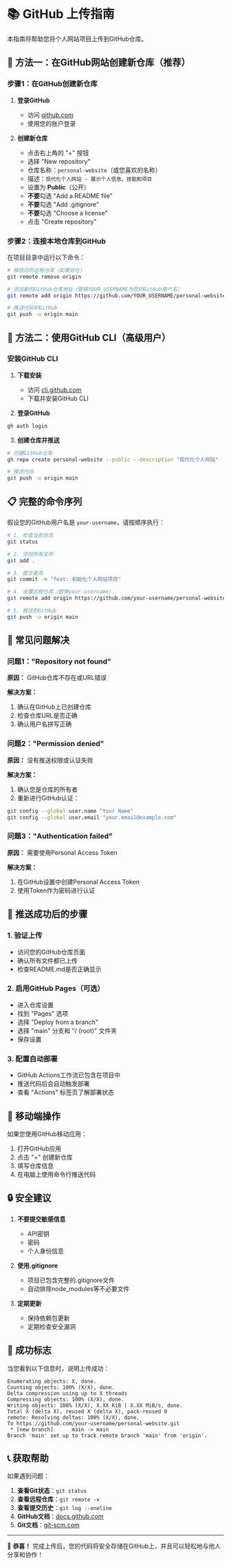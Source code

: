 # 📚 GitHub 上传指南

本指南将帮助您将个人网站项目上传到GitHub仓库。

## 🚀 方法一：在GitHub网站创建新仓库（推荐）

### 步骤1：在GitHub创建新仓库

1. **登录GitHub**
   - 访问 [github.com](https://github.com)
   - 使用您的账户登录

2. **创建新仓库**
   - 点击右上角的 "+" 按钮
   - 选择 "New repository"
   - 仓库名称：`personal-website`（或您喜欢的名称）
   - 描述：`现代化个人网站 - 展示个人信息、技能和项目`
   - 设置为 **Public**（公开）
   - **不要**勾选 "Add a README file"
   - **不要**勾选 "Add .gitignore"
   - **不要**勾选 "Choose a license"
   - 点击 "Create repository"

### 步骤2：连接本地仓库到GitHub

在项目目录中运行以下命令：

```bash
# 移除旧的远程仓库（如果存在）
git remote remove origin

# 添加新的GitHub仓库地址（替换YOUR_USERNAME为您的GitHub用户名）
git remote add origin https://github.com/YOUR_USERNAME/personal-website.git

# 推送代码到GitHub
git push -u origin main
```

## 🔄 方法二：使用GitHub CLI（高级用户）

### 安装GitHub CLI

1. **下载安装**
   - 访问 [cli.github.com](https://cli.github.com)
   - 下载并安装GitHub CLI

2. **登录GitHub**
```bash
gh auth login
```

3. **创建仓库并推送**
```bash
# 创建GitHub仓库
gh repo create personal-website --public --description "现代化个人网站"

# 推送代码
git push -u origin main
```

## 📋 完整的命令序列

假设您的GitHub用户名是 `your-username`，请按顺序执行：

```bash
# 1. 检查当前状态
git status

# 2. 添加所有文件
git add .

# 3. 提交更改
git commit -m "feat: 初始化个人网站项目"

# 4. 设置远程仓库（替换your-username）
git remote add origin https://github.com/your-username/personal-website.git

# 5. 推送到GitHub
git push -u origin main
```

## 🔧 常见问题解决

### 问题1："Repository not found"

**原因：** GitHub仓库不存在或URL错误

**解决方案：**
1. 确认在GitHub上已创建仓库
2. 检查仓库URL是否正确
3. 确认用户名拼写正确

### 问题2："Permission denied"

**原因：** 没有推送权限或认证失败

**解决方案：**
1. 确认您是仓库的所有者
2. 重新进行GitHub认证：
```bash
git config --global user.name "Your Name"
git config --global user.email "your.email@example.com"
```

### 问题3："Authentication failed"

**原因：** 需要使用Personal Access Token

**解决方案：**
1. 在GitHub设置中创建Personal Access Token
2. 使用Token作为密码进行认证

## 🎯 推送成功后的步骤

### 1. 验证上传
- 访问您的GitHub仓库页面
- 确认所有文件都已上传
- 检查README.md是否正确显示

### 2. 启用GitHub Pages（可选）
- 进入仓库设置
- 找到 "Pages" 选项
- 选择 "Deploy from a branch"
- 选择 "main" 分支和 "/ (root)" 文件夹
- 保存设置

### 3. 配置自动部署
- GitHub Actions工作流已包含在项目中
- 推送代码后会自动触发部署
- 查看 "Actions" 标签页了解部署状态

## 📱 移动端操作

如果您使用GitHub移动应用：

1. 打开GitHub应用
2. 点击 "+" 创建新仓库
3. 填写仓库信息
4. 在电脑上使用命令行推送代码

## 🔒 安全建议

1. **不要提交敏感信息**
   - API密钥
   - 密码
   - 个人身份信息

2. **使用.gitignore**
   - 项目已包含完整的.gitignore文件
   - 自动排除node_modules等不必要文件

3. **定期更新**
   - 保持依赖包更新
   - 定期检查安全漏洞

## 🎉 成功标志

当您看到以下信息时，说明上传成功：

```
Enumerating objects: X, done.
Counting objects: 100% (X/X), done.
Delta compression using up to X threads
Compressing objects: 100% (X/X), done.
Writing objects: 100% (X/X), X.XX KiB | X.XX MiB/s, done.
Total X (delta X), reused X (delta X), pack-reused 0
remote: Resolving deltas: 100% (X/X), done.
To https://github.com/your-username/personal-website.git
 * [new branch]      main -> main
Branch 'main' set up to track remote branch 'main' from 'origin'.
```

## 📞 获取帮助

如果遇到问题：

1. **查看Git状态**：`git status`
2. **查看远程仓库**：`git remote -v`
3. **查看提交历史**：`git log --oneline`
4. **GitHub文档**：[docs.github.com](https://docs.github.com)
5. **Git文档**：[git-scm.com](https://git-scm.com)

---

🎊 **恭喜！** 完成上传后，您的代码将安全存储在GitHub上，并且可以轻松地与他人分享和协作！